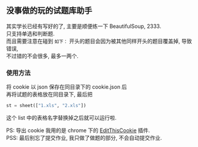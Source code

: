 ## 没事做的玩的试题库助手

其实学长已经有写好的了, 主要是顺便练一下 BeautifulSoup, 2333.  
只支持单选和判断题.  
而且需要注意在碰到 `如下：` 开头的题目会因为被其他同样开头的题目覆盖掉, 导致错误,   
不过错的不会很多, 最多一两个.  

### 使用方法

将 cookie 以 json 保存在同目录下的 cookie.json 后  
再将试题的表格放在同目录下, 最后把    
```python
st = sheet(["1.xls", "2.xls"])
```
这个 list 中的表格名字替换掉之后就可以运行啦.   

PS: 导出 cookie 我用的是 chrome 下的 [EditThisCookie][1] 插件.  
PSS: 最后别忘了提交作业, 我只做了做题的部分, 不会自动提交作业.

[1]: https://chrome.google.com/webstore/detail/fngmhnnpilhplaeedifhccceomclgfbg